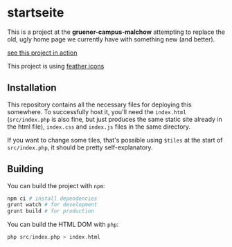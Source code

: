 # startseite
This is a project at the **gruener-campus-malchow** attempting to replace the old, ugly home page we currently have with something new (and better).

[see this project in action](https://start.gcm.schule/)

This project is using [feather icons](https://github.com/feathericons/feather/)

## Installation

This repository contains all the necessary files for deploying this somewhere.
To successfully host it, you'll need the `index.html` (`src/index.php` is also fine, but just produces the same static site already in the html file), `index.css` and `index.js` files in the same directory.

If you want to change some tiles, that's possible using `$tiles` at the start of `src/index.php`, it should be pretty self-explanatory.

## Building

You can build the project with `npm`:

```bash
npm ci # install dependencies
grunt watch # for development
grunt build # for production
```

You can build the HTML DOM with `php`:

```php
php src/index.php > index.html
```
